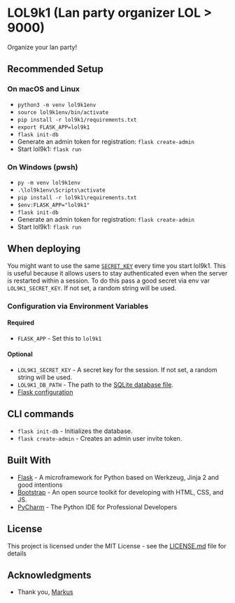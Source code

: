 # LOL9k1 (Lan party organizer LOL > 9000)

Organize your lan party!

## Recommended Setup
### On macOS and Linux 
- `python3 -m venv lol9k1env`
- `source lol9k1env/bin/activate`
- `pip install -r lol9k1/requirements.txt`
- `export FLASK_APP=lol9k1`
- `flask init-db`
- Generate an admin token for registration: `flask create-admin`
- Start lol9k1: `flask run`

### On Windows (pwsh)
- `py -m venv lol9k1env`
- `.\lol9k1env\Scripts\activate`
- `pip install -r lol9k1\requirements.txt`
- `$env:FLASK_APP="lol9k1"`
- `flask init-db`
- Generate an admin token for registration: `flask create-admin`
- Start lol9k1: `flask run`

## When deploying
You might want to use the same 
[`SECRET_KEY`](https://flask.palletsprojects.com/en/2.3.x/config/#SECRET_KEY) 
every time you start lol9k1. 
This is useful because it allows users to stay authenticated even when the 
server is restarted within a session. 
To do this pass a good secret via env var `LOL9K1_SECRET_KEY`. If not set, 
a random string will be used.

### Configuration via Environment Variables

#### Required
- `FLASK_APP` - Set this to `lol9k1`

#### Optional
- `LOL9K1_SECRET_KEY` - A secret key for the session. If not set, a random string will be used.
- `LOL9K1_DB_PATH` - The path to the [SQLite database file](https://www.sqlite.org/fileformat.html).
- [Flask configuration](https://flask.palletsprojects.com/en/2.3.x/config/#configuring-from-environment-variables)

## CLI commands
- `flask init-db` - Initializes the database.
- `flask create-admin` - Creates an admin user invite token.

## Built With

* [Flask](http://flask.pocoo.org) - A microframework for Python based on Werkzeug, Jinja 2 and good intentions
* [Bootstrap](https://getbootstrap.com/) - An open source toolkit for developing with HTML, CSS, and JS.
* [PyCharm](https://www.jetbrains.com/pycharm/) - The Python IDE for Professional Developers

## License

This project is licensed under the MIT License - see the [LICENSE.md](LICENSE.md) file for details

## Acknowledgments

* Thank you, [Markus](https://github.com/markusschuettler)
